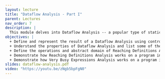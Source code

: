 ```yaml
---
layout: lecture
title: "Dataflow Analysis - Part I"
parent: Lectures
nav_order: 7
description: |
  This module delves into Dataflow Analysis -- a popular type of static analysis widely used in compilers and software quality tools. It introduces the WHILE language and the control-flow graph representation of WHILE programs on which dataflow analyses operate. Two classic dataflow analyses are presented: Reaching Definitions Analysis and Very Busy Expressions Analysis. The similarities and differences of the two analyses are discussed.
objectives: |
  + Define and represent the result of a Dataflow Analysis using control-flow graphs and the WHILE language.
  + Understand the properties of Dataflow Analysis and list some of their applications in compilers and software quality tools.
  + Define the operations and abstract domain of Reaching Definitions Analysis and Very Busy Expressions Analysis.
  + Demonstrate how Reaching Definitions Analysis works on a program in the WHILE language.
  + Demonstrate how Very Busy Expressions Analysis works on a program in the WHILE language.
slides: dataflow-analysis.pdf
video: "https://youtu.be/zNgb5bpFgN0"
---
```

